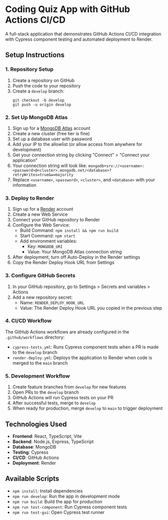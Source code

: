 # Coding Quiz App with GitHub Actions CI/CD

A full-stack application that demonstrates GitHub Actions CI/CD integration with Cypress component testing and automated deployment to Render.

## Setup Instructions

### 1. Repository Setup

1. Create a repository on GitHub
2. Push the code to your repository
3. Create a `develop` branch:
   ```
   git checkout -b develop
   git push -u origin develop
   ```

### 2. Set Up MongoDB Atlas

1. Sign up for a [MongoDB Atlas](https://www.mongodb.com/cloud/atlas/register) account
2. Create a new cluster (free tier is fine)
3. Set up a database user with password
4. Add your IP to the allowlist (or allow access from anywhere for development)
5. Get your connection string by clicking "Connect" > "Connect your application"
6. Your connection string will look like: `mongodb+srv://<username>:<password>@<cluster>.mongodb.net/<database>?retryWrites=true&w=majority`
7. Replace `<username>`, `<password>`, `<cluster>`, and `<database>` with your information

### 3. Deploy to Render

1. Sign up for a [Render](https://render.com/) account
2. Create a new Web Service
3. Connect your GitHub repository to Render
4. Configure the Web Service:
   - Build Command: `npm install && npm run build`
   - Start Command: `npm start`
   - Add environment variables:
     - Key: `MONGODB_URI`
     - Value: Your MongoDB Atlas connection string
5. After deployment, turn off Auto-Deploy in the Render settings
6. Copy the Render Deploy Hook URL from Settings

### 3. Configure GitHub Secrets

1. In your GitHub repository, go to Settings > Secrets and variables > Actions
2. Add a new repository secret:
   - Name: `RENDER_DEPLOY_HOOK_URL`
   - Value: The Render Deploy Hook URL you copied in the previous step

### 4. CI/CD Workflow

The GitHub Actions workflows are already configured in the `.github/workflows` directory:

- `cypress-tests.yml`: Runs Cypress component tests when a PR is made to the `develop` branch
- `render-deploy.yml`: Deploys the application to Render when code is merged to the `main` branch

### 5. Development Workflow

1. Create feature branches from `develop` for new features
2. Open PRs to the `develop` branch
3. GitHub Actions will run Cypress tests on your PR
4. After successful tests, merge to `develop`
5. When ready for production, merge `develop` to `main` to trigger deployment

## Technologies Used

- **Frontend**: React, TypeScript, Vite
- **Backend**: Node.js, Express, TypeScript
- **Database**: MongoDB
- **Testing**: Cypress
- **CI/CD**: GitHub Actions
- **Deployment**: Render

## Available Scripts

- `npm install`: Install dependencies
- `npm run develop`: Run the app in development mode
- `npm run build`: Build the app for production
- `npm run test-component`: Run Cypress component tests
- `npm run test-gui`: Open Cypress test runner